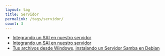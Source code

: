 ```yaml
---
layout: tag
title: Servidor
permalink: /tags/servidor/
count: 3
---
```


- [Integrando un SAI en nuestro servidor](https://www.danielmartingonzalez.com/es/integrando-sai-servidor/)
- [Integrando un SAI en nuestro servidor](https://www.danielmartingonzalez.com/es/integrando-sai-servidor/)
- [Tus archivos desde Windows, instalando un Servidor Samba en Debian](https://www.danielmartingonzalez.com/es/servidor-samba-en-debian/)
